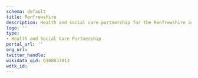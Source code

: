```yaml
---
schema: default
title: Renfrewshire
description: Health and social care partnership for the Renfrewshire area
logo: ''
type:
- Health and Social Care Partnership
portal_url: ''
org_url: 
twitter_handle: 
wikidata_qid: Q108837013
wdtk_id: 
---
```

